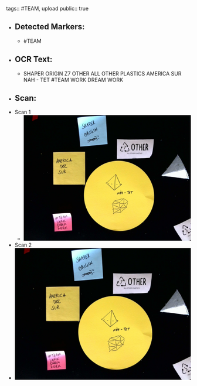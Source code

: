 tags:: #TEAM, upload
public:: true

- ## Detected Markers:
	- #TEAM
- ## OCR Text:
	- SHAPER
	  ORIGIN
	  Z7 OTHER
	  ALL OTHER PLASTICS
	  AMERICA
	  SUR
	  NÀH - TET
	  #TEAM
	  WORK
	  DREAM
	  WORK
- ## Scan:
- Scan 1
	- ![./assets/scans/2025-02-23_13-16-58-355821.jpg](./assets/scans/2025-02-23_13-16-58-355821.jpg)
- Scan 2
- ![./assets/scans/2025-02-23_13-16-58-387592.jpg](./assets/scans/2025-02-23_13-16-58-387592.jpg)